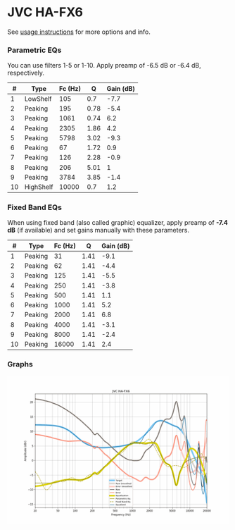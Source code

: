 # JVC HA-FX6
See [usage instructions](https://github.com/jaakkopasanen/AutoEq#usage) for more options and info.

### Parametric EQs
You can use filters 1-5 or 1-10. Apply preamp of -6.5 dB or -6.4 dB, respectively.

|   # | Type      |   Fc (Hz) |    Q |   Gain (dB) |
|-----|-----------|-----------|------|-------------|
|   1 | LowShelf  |       105 | 0.7  |        -7.7 |
|   2 | Peaking   |       195 | 0.78 |        -5.4 |
|   3 | Peaking   |      1061 | 0.74 |         6.2 |
|   4 | Peaking   |      2305 | 1.86 |         4.2 |
|   5 | Peaking   |      5798 | 3.02 |        -9.3 |
|   6 | Peaking   |        67 | 1.72 |         0.9 |
|   7 | Peaking   |       126 | 2.28 |        -0.9 |
|   8 | Peaking   |       206 | 5.01 |         1   |
|   9 | Peaking   |      3784 | 3.85 |        -1.4 |
|  10 | HighShelf |     10000 | 0.7  |         1.2 |

### Fixed Band EQs
When using fixed band (also called graphic) equalizer, apply preamp of **-7.4 dB** (if available) and set gains manually with these parameters.

|   # | Type    |   Fc (Hz) |    Q |   Gain (dB) |
|-----|---------|-----------|------|-------------|
|   1 | Peaking |        31 | 1.41 |        -9.1 |
|   2 | Peaking |        62 | 1.41 |        -4.4 |
|   3 | Peaking |       125 | 1.41 |        -5.5 |
|   4 | Peaking |       250 | 1.41 |        -3.8 |
|   5 | Peaking |       500 | 1.41 |         1.1 |
|   6 | Peaking |      1000 | 1.41 |         5.2 |
|   7 | Peaking |      2000 | 1.41 |         6.8 |
|   8 | Peaking |      4000 | 1.41 |        -3.1 |
|   9 | Peaking |      8000 | 1.41 |        -2.4 |
|  10 | Peaking |     16000 | 1.41 |         2.4 |

### Graphs
![](./JVC%20HA-FX6.png)
